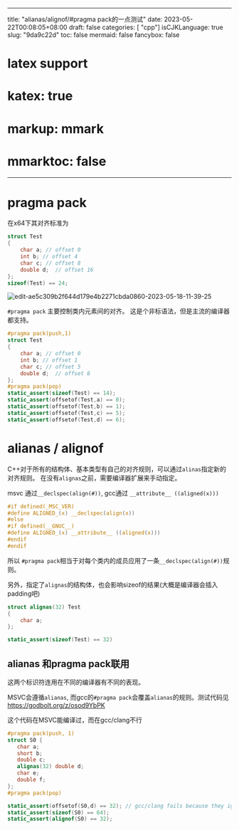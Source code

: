 
---
title: "alianas/alignof/#pragma pack的一点测试"
date: 2023-05-22T00:08:05+08:00
draft: false
categories: [ "cpp"]
isCJKLanguage: true
slug: "9da9c22d"
toc: false
mermaid: false
fancybox: false
# latex support
# katex: true
# markup: mmark
# mmarktoc: false 
---


# pragma pack

在x64下其对齐标准为
```c
struct Test
{
    char a; // offset 0
    int b; // offset 4
    char c; // offset 8
    double d;  // offset 16
};
sizeof(Test) == 24;
```
![edit-ae5c309b2f644d179e4b2271cbda0860-2023-05-18-11-39-25](https://img.blurredcode.com/img/edit-ae5c309b2f644d179e4b2271cbda0860-2023-05-18-11-39-25.png?x-oss-process=style/compress)


`#pragma pack` 主要控制类内元素间的对齐。
这是个非标语法，但是主流的编译器都支持。

```c
#pragma pack(push,1)
struct Test
{
    char a; // offset 0
    int b; // offset 1
    char c; // offset 5
    double d;  // offset 6
};
#pragma pack(pop)
static_assert(sizeof(Test) == 14);
static_assert(offsetof(Test,a) == 0);
static_assert(offsetof(Test,b) == 1);
static_assert(offsetof(Test,c) == 5);
static_assert(offsetof(Test,d) == 6);
```

# alianas / alignof

C++对于所有的结构体、基本类型有自己的对齐规则，可以通过`alinas`指定新的对齐规则。
在没有`alignas`之前，需要编译器扩展来手动指定。

msvc 通过`__declspec(align(#))`, gcc通过 `__attribute__ ((aligned(x)))`

```c
#if defined(_MSC_VER)
#define ALIGNED_(x) __declspec(align(x))
#else
#if defined(__GNUC__)
#define ALIGNED_(x) __attribute__ ((aligned(x)))
#endif
#endif
```

所以 `#pragma pack`相当于对每个类内的成员应用了一条`__declspec(align(#))`规则。

另外，指定了`alignas`的结构体，也会影响sizeof的结果(大概是编译器会插入padding吧)

```c
struct alignas(32) Test
{
    char a;
};

static_assert(sizeof(Test) == 32)
```

## alianas 和pragma pack联用

这两个标识符连用在不同的编译器有不同的表现。

MSVC会遵循`alianas`, 而gcc的`#pragma pack`会覆盖`alianas`的规则。测试代码见
https://godbolt.org/z/osod9YbPK

这个代码在MSVC能编译过，而在gcc/clang不行


```c
#pragma pack(push, 1)
struct S0 {
   char a;
   short b;
   double c;
   alignas(32) double d;
   char e;
   double f;
};
#pragma pack(pop)

static_assert(offsetof(S0,d) == 32); // gcc/clang fails because they ignore alignas(32)
static_assert(sizeof(S0) == 64);
static_assert(alignof(S0) == 32);
```